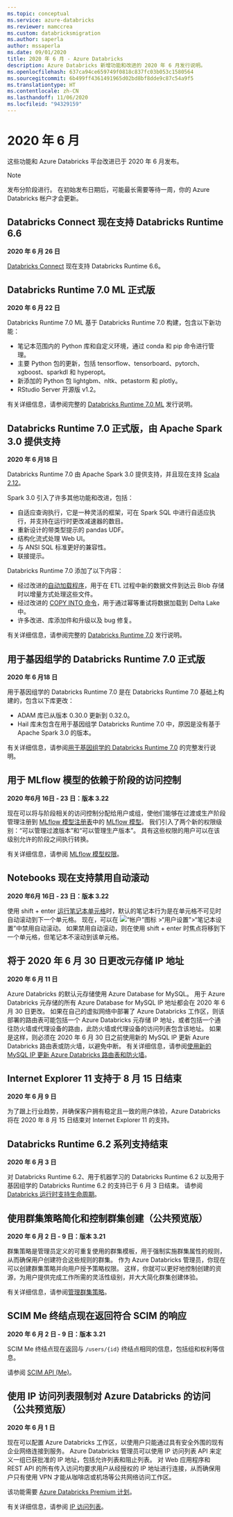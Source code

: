 ```yaml
---
ms.topic: conceptual
ms.service: azure-databricks
ms.reviewer: mamccrea
ms.custom: databricksmigration
ms.author: saperla
author: mssaperla
ms.date: 09/01/2020
title: 2020 年 6 月 - Azure Databricks
description: Azure Databricks 新增功能和改进的 2020 年 6 月发行说明。
ms.openlocfilehash: 637ca94ce659749f0818c837fc03b053c1580564
ms.sourcegitcommit: 6b499ff4361491965d02bd8bf8dde9c87c54a9f5
ms.translationtype: HT
ms.contentlocale: zh-CN
ms.lasthandoff: 11/06/2020
ms.locfileid: "94329159"
---
```

# <a name="june-2020"></a>2020 年 6 月

这些功能和 Azure Databricks 平台改进已于 2020 年 6 月发布。

> [!NOTE]
>
> 发布分阶段进行。 在初始发布日期后，可能最长需要等待一周，你的 Azure Databricks 帐户才会更新。

## <a name="databricks-connect-now-supports-databricks-runtime-66"></a>Databricks Connect 现在支持 Databricks Runtime 6.6

**2020 年 6 月 26 日**

[Databricks Connect](../../../dev-tools/databricks-connect.md) 现在支持 Databricks Runtime 6.6。

## <a name="databricks-runtime-70-ml-ga"></a>Databricks Runtime 7.0 ML 正式版

**2020 年 6 月 22 日**

Databricks Runtime 7.0 ML 基于 Databricks Runtime 7.0 构建，包含以下新功能：

* 笔记本范围内的 Python 库和自定义环境，通过 conda 和 pip 命令进行管理。
* 主要 Python 包的更新，包括 tensorflow、tensorboard、pytorch、xgboost、sparkdl 和 hyperopt。
* 新添加的 Python 包 lightgbm、nltk、petastorm 和 plotly。
* RStudio Server 开源版 v1.2。

有关详细信息，请参阅完整的 [Databricks Runtime 7.0 ML](../../runtime/7.0ml.md) 发行说明。

## <a name="databricks-runtime-70-ga-powered-by-apache-spark-30"></a>Databricks Runtime 7.0 正式版，由 Apache Spark 3.0 提供支持

**2020 年 6 月18 日**

Databricks Runtime 7.0 由 Apache Spark 3.0 提供支持，并且现在支持 [Scala 2.12](https://github.com/scala/scala/releases/tag/v2.12.11)。

Spark 3.0 引入了许多其他功能和改进，包括：

* 自适应查询执行，它是一种灵活的框架，可在 Spark SQL 中进行自适应执行，并支持在运行时更改减速器的数目。
* 重新设计的带类型提示的 pandas UDF。
* 结构化流式处理 Web UI。
* 与 ANSI SQL 标准更好的兼容性。
* 联接提示。

Databricks Runtime 7.0 添加了以下内容：

* 经过改进的[自动加载程序](../../../spark/latest/structured-streaming/auto-loader.md)，用于在 ETL 过程中新的数据文件到达云 Blob 存储时以增量方式处理这些文件。
* 经过改进的 [COPY INTO 命令](../../../spark/latest/spark-sql/language-manual/copy-into.md)，用于通过幂等重试将数据加载到 Delta Lake 中。
* 许多改进、库添加件和升级以及 bug 修复。

有关详细信息，请参阅完整的 [Databricks Runtime 7.0](../../runtime/7.0.md) 发行说明。

## <a name="databricks-runtime-70-for-genomics-ga"></a>用于基因组学的 Databricks Runtime 7.0 正式版

**2020 年 6 月18 日**

用于基因组学的 Databricks Runtime 7.0 是在 Databricks Runtime 7.0 基础上构建的，包含以下库更改：

* ADAM 库已从版本 0.30.0 更新到 0.32.0。
* Hail 库未包含在用于基因组学 Databricks Runtime 7.0 中，原因是没有基于 Apache Spark 3.0 的版本。

有关详细信息，请参阅[用于基因组学的 Databricks Runtime 7.0](../../runtime/7.0genomics.md) 的完整发行说明。

## <a name="stage-dependent-access-controls-for-mlflow-models"></a>用于 MLflow 模型的依赖于阶段的访问控制

**2020 年6月 16日 - 23 日：版本 3.22**

现在可以将与阶段相关的访问控制分配给用户或组，使他们能够在过渡或生产阶段管理注册到 [MLflow 模型注册表](../../../applications/mlflow/model-registry.md)中的 [MLflow 模型](../../../applications/mlflow/models.md)。 我们引入了两个新的权限级别：“可以管理过渡版本”和“可以管理生产版本”。 具有这些权限的用户可以在该级别允许的阶段之间执行转换。

有关详细信息，请参阅 [MLflow 模型权限](../../../security/access-control/workspace-acl.md#mlflow-model-permissions)。

## <a name="notebooks-now-support-disabling-auto-scroll"></a>Notebooks 现在支持禁用自动滚动

**2020 年6月 16日 - 23 日：版本 3.22**

使用 shift + enter [运行笔记本单元格](../../../notebooks/notebooks-use.md#run-a-cell)时，默认的笔记本行为是在单元格不可见时自动滚动到下一个单元格。 现在，可以在 ![“帐户”图标](../../../_static/images/account-settings/account-icon.png) >“用户设置”>“笔记本设置”中禁用自动滚动。 如果禁用自动滚动，则在使用 shift + enter 时焦点将移到下一个单元格，但笔记本不滚动到该单元格。

## <a name="metastore-ip-addresses-to-change-on-june-30-2020"></a>将于 2020 年 6 月 30 日更改元存储 IP 地址

**2020 年 6 月 11 日**

Azure Databricks 的默认元存储使用 Azure Database for MySQL。 用于 Azure Databricks 元存储的所有 Azure Database for MySQL IP 地址都会在 2020 年 6 月 30 日更改。 如果在自己的虚拟网络中部署了 Azure Databricks 工作区，则该部署的路由表可能包括一个 Azure Databricks 元存储 IP 地址，或者包括一个通往防火墙或代理设备的路由，此防火墙或代理设备的访问列表包含该地址。 如果是这样，则必须在 2020 年 6 月 30 日之前使用新的 MySQL IP 更新 Azure Databricks 路由表或防火墙，以避免中断。 有关详细信息，请参阅[使用新的 MySQL IP 更新 Azure Databricks 路由表和防火墙](/azure-databricks/mysql-ip-address)。

## <a name="internet-explorer-11-support-ends-on-august-15"></a>Internet Explorer 11 支持于 8 月 15 日结束

**2020 年 6 月 9 日**

为了跟上行业趋势，并确保客户拥有稳定且一致的用户体验，Azure Databricks 将在 2020 年 8 月 15 日结束对 Internet Explorer 11 的支持。

## <a name="databricks-runtime-62-series-support-ends"></a>Databricks Runtime 6.2 系列支持结束

**2020 年 6 月 3 日**

对 Databricks Runtime 6.2、用于机器学习的 Databricks Runtime 6.2 以及用于基因组学的 Databricks Runtime 6.2 的支持已于 6 月 3 日结束。 请参阅 [Databricks 运行时支持生命周期](../../runtime/databricks-runtime-ver.md#runtime-support)。

## <a name="simplify-and-control-cluster-creation-using-cluster-policies-public-preview"></a>使用群集策略简化和控制群集创建（公共预览版）

**2020 年 6 月 2 日 - 9 日：版本 3.21**

群集策略是管理员定义的可重复使用的群集模板，用于强制实施群集属性的规则，从而确保用户创建符合这些规则的群集。 作为 Azure Databricks 管理员，你现在可以创建群集策略并向用户授予策略权限。 这样，你就可以更好地控制创建的资源，为用户提供完成工作所需的灵活性级别，并大大简化群集创建体验。

有关详细信息，请参阅[管理群集策略](../../../administration-guide/clusters/policies.md)。

## <a name="scim-me-endpoint-now-returns-scim-compliant-response"></a>SCIM Me 终结点现在返回符合 SCIM 的响应

**2020 年 6 月 2 日 - 9 日：版本 3.21**

SCIM Me 终结点现在返回与 `/users/{id}` 终结点相同的信息，包括组和权利等信息。

请参阅 [SCIM API (Me)](../../../dev-tools/api/latest/scim/scim-me.md)。

## <a name="restrict-access-to-azure-databricks-using-ip-access-lists-public-preview"></a>使用 IP 访问列表限制对 Azure Databricks 的访问（公共预览版）

**2020 年 6 月 1 日**

现在可以配置 Azure Databricks 工作区，以使用户只能通过具有安全外围的现有企业网络连接到服务。 Azure Databricks 管理员可以使用 IP 访问列表 API 来定义一组已获批准的 IP 地址，包括允许列表和阻止列表。 对 Web 应用程序和 REST API 的所有传入访问均要求用户从经授权的 IP 地址进行连接，从而确保用户只有使用 VPN 才能从咖啡店或机场等公共网络访问工作区。

该功能需要 [Azure Databricks Premium 计划](https://databricks.com/product/azure-pricing)。

有关详细信息，请参阅 [IP 访问列表](../../../security/network/ip-access-list.md)。
